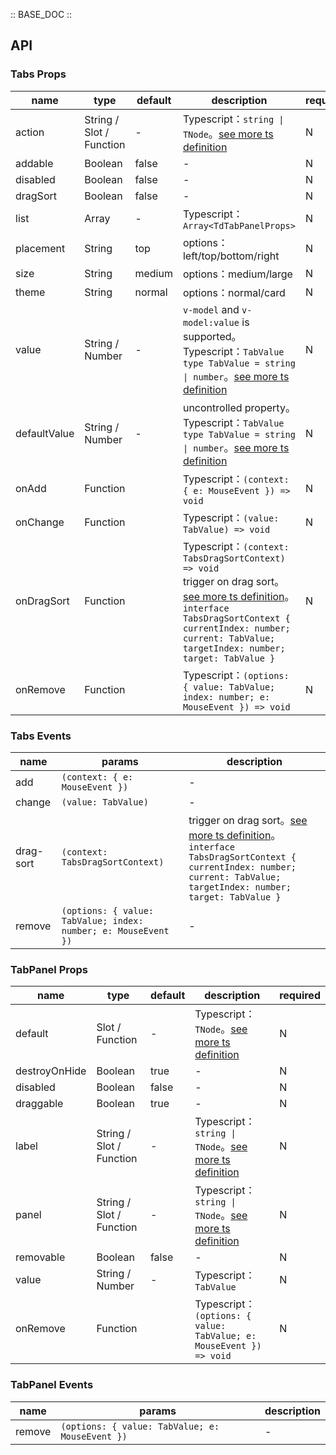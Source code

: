 :: BASE_DOC ::

## API
### Tabs Props

name | type | default | description | required
-- | -- | -- | -- | --
action | String / Slot / Function | - | Typescript：`string \| TNode`。[see more ts definition](https://github.com/Tencent/tdesign-vue-next/blob/develop/src/common.ts) | N
addable | Boolean | false | \- | N
disabled | Boolean | false | \- | N
dragSort | Boolean | false | \- | N
list | Array | - | Typescript：`Array<TdTabPanelProps>` | N
placement | String | top | options：left/top/bottom/right | N
size | String | medium | options：medium/large | N
theme | String | normal | options：normal/card | N
value | String / Number | - | `v-model` and `v-model:value` is supported。Typescript：`TabValue` `type TabValue = string \| number`。[see more ts definition](https://github.com/Tencent/tdesign-vue-next/tree/develop/src/tabs/type.ts) | N
defaultValue | String / Number | - | uncontrolled property。Typescript：`TabValue` `type TabValue = string \| number`。[see more ts definition](https://github.com/Tencent/tdesign-vue-next/tree/develop/src/tabs/type.ts) | N
onAdd | Function |  | Typescript：`(context: { e: MouseEvent }) => void`<br/> | N
onChange | Function |  | Typescript：`(value: TabValue) => void`<br/> | N
onDragSort | Function |  | Typescript：`(context: TabsDragSortContext) => void`<br/>trigger on drag sort。[see more ts definition](https://github.com/Tencent/tdesign-vue-next/tree/develop/src/tabs/type.ts)。<br/>`interface TabsDragSortContext { currentIndex: number; current: TabValue; targetIndex: number; target: TabValue }`<br/> | N
onRemove | Function |  | Typescript：`(options: { value: TabValue; index: number; e: MouseEvent }) => void`<br/> | N

### Tabs Events

name | params | description
-- | -- | --
add | `(context: { e: MouseEvent })` | \-
change | `(value: TabValue)` | \-
drag-sort | `(context: TabsDragSortContext)` | trigger on drag sort。[see more ts definition](https://github.com/Tencent/tdesign-vue-next/tree/develop/src/tabs/type.ts)。<br/>`interface TabsDragSortContext { currentIndex: number; current: TabValue; targetIndex: number; target: TabValue }`<br/>
remove | `(options: { value: TabValue; index: number; e: MouseEvent })` | \-

### TabPanel Props

name | type | default | description | required
-- | -- | -- | -- | --
default | Slot / Function | - | Typescript：`TNode`。[see more ts definition](https://github.com/Tencent/tdesign-vue-next/blob/develop/src/common.ts) | N
destroyOnHide | Boolean | true | \- | N
disabled | Boolean | false | \- | N
draggable | Boolean | true | \- | N
label | String / Slot / Function | - | Typescript：`string \| TNode`。[see more ts definition](https://github.com/Tencent/tdesign-vue-next/blob/develop/src/common.ts) | N
panel | String / Slot / Function | - | Typescript：`string \| TNode`。[see more ts definition](https://github.com/Tencent/tdesign-vue-next/blob/develop/src/common.ts) | N
removable | Boolean | false | \- | N
value | String / Number | - | Typescript：`TabValue` | N
onRemove | Function |  | Typescript：`(options: { value: TabValue; e: MouseEvent }) => void`<br/> | N

### TabPanel Events

name | params | description
-- | -- | --
remove | `(options: { value: TabValue; e: MouseEvent })` | \-
